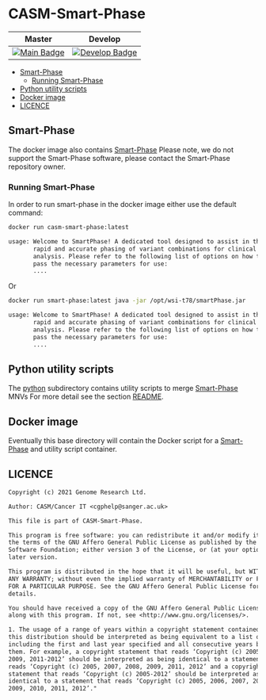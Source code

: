 # CASM-Smart-Phase

| Master                                        | Develop                                         |
| --------------------------------------------- | ----------------------------------------------- |
| [![Main Badge][circle-master]][circle-master-base] | [![Develop Badge][circle-develop]][circle-develop-base] |

- [Smart-Phase](#smart-phase)
  - [Running Smart-Phase](#running-smart-phase)
- [Python utility scripts](#python-utility-scripts)
- [Docker image](#docker-image)
- [LICENCE](#licence)

## Smart-Phase

The docker image also contains [Smart-Phase]
Please note, we do not support the Smart-Phase software, please contact the Smart-Phase repository owner.

### Running Smart-Phase

In order to run smart-phase in the docker image either use the default command:

```bash
docker run casm-smart-phase:latest

usage: Welcome to SmartPhase! A dedicated tool designed to assist in the
       rapid and accurate phasing of variant combinations for clinical
       analysis. Please refer to the following list of options on how to
       pass the necessary parameters for use:
       ....
```

Or

```bash
docker run smart-phase:latest java -jar /opt/wsi-t78/smartPhase.jar

usage: Welcome to SmartPhase! A dedicated tool designed to assist in the
       rapid and accurate phasing of variant combinations for clinical
       analysis. Please refer to the following list of options on how to
       pass the necessary parameters for use:
       ....
```

## Python utility scripts

The [python](/python) subdirectory contains utility scripts to merge [Smart-Phase] MNVs
For more detail see the section [README](/python/README.md).

## Docker image

Eventually this base directory will contain the Docker script for a [Smart-Phase] and
utility script container.

## LICENCE

```txt
Copyright (c) 2021 Genome Research Ltd.

Author: CASM/Cancer IT <cgphelp@sanger.ac.uk>

This file is part of CASM-Smart-Phase.

This program is free software: you can redistribute it and/or modify it under
the terms of the GNU Affero General Public License as published by the Free
Software Foundation; either version 3 of the License, or (at your option) any
later version.

This program is distributed in the hope that it will be useful, but WITHOUT
ANY WARRANTY; without even the implied warranty of MERCHANTABILITY or FITNESS
FOR A PARTICULAR PURPOSE. See the GNU Affero General Public License for more
details.

You should have received a copy of the GNU Affero General Public License
along with this program. If not, see <http://www.gnu.org/licenses/>.

1. The usage of a range of years within a copyright statement contained within
this distribution should be interpreted as being equivalent to a list of years
including the first and last year specified and all consecutive years between
them. For example, a copyright statement that reads ‘Copyright (c) 2005, 2007-
2009, 2011-2012’ should be interpreted as being identical to a statement that
reads ‘Copyright (c) 2005, 2007, 2008, 2009, 2011, 2012’ and a copyright
statement that reads ‘Copyright (c) 2005-2012’ should be interpreted as being
identical to a statement that reads ‘Copyright (c) 2005, 2006, 2007, 2008,
2009, 2010, 2011, 2012’."
```

<!-- Reference Links -->

[circle-develop]: https://circleci.com/gh/cancerit/CASM-Smart-Phase/tree/develop.svg?style=shield
[circle-develop-base]: https://circleci.com/gh/cancerit/CASM-Smart-Phase/tree/develop
[circle-master]: https://circleci.com/gh/cancerit/CASM-Smart-Phase/tree/main.svg?style=shield
[circle-master-base]: https://circleci.com/gh/cancerit/CASM-Smart-Phase/tree/main
[smart-phase]: https://github.com/paulhager/smart-phase
